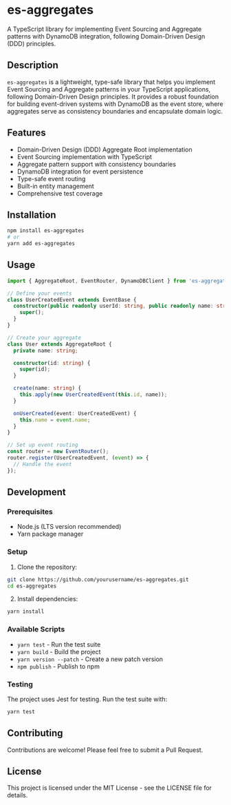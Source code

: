 # es-aggregates

A TypeScript library for implementing Event Sourcing and Aggregate patterns with DynamoDB integration, following Domain-Driven Design (DDD) principles.

## Description

`es-aggregates` is a lightweight, type-safe library that helps you implement Event Sourcing and Aggregate patterns in your TypeScript applications, following Domain-Driven Design principles. It provides a robust foundation for building event-driven systems with DynamoDB as the event store, where aggregates serve as consistency boundaries and encapsulate domain logic.

## Features

- Domain-Driven Design (DDD) Aggregate Root implementation
- Event Sourcing implementation with TypeScript
- Aggregate pattern support with consistency boundaries
- DynamoDB integration for event persistence
- Type-safe event routing
- Built-in entity management
- Comprehensive test coverage

## Installation

```bash
npm install es-aggregates
# or
yarn add es-aggregates
```

## Usage

```typescript
import { AggregateRoot, EventRouter, DynamoDBClient } from 'es-aggregates';

// Define your events
class UserCreatedEvent extends EventBase {
  constructor(public readonly userId: string, public readonly name: string) {
    super();
  }
}

// Create your aggregate
class User extends AggregateRoot {
  private name: string;

  constructor(id: string) {
    super(id);
  }

  create(name: string) {
    this.apply(new UserCreatedEvent(this.id, name));
  }

  onUserCreated(event: UserCreatedEvent) {
    this.name = event.name;
  }
}

// Set up event routing
const router = new EventRouter();
router.register(UserCreatedEvent, (event) => {
  // Handle the event
});
```

## Development

### Prerequisites

- Node.js (LTS version recommended)
- Yarn package manager

### Setup

1. Clone the repository:
```bash
git clone https://github.com/yourusername/es-aggregates.git
cd es-aggregates
```

2. Install dependencies:
```bash
yarn install
```

### Available Scripts

- `yarn test` - Run the test suite
- `yarn build` - Build the project
- `yarn version --patch` - Create a new patch version
- `npm publish` - Publish to npm

### Testing

The project uses Jest for testing. Run the test suite with:

```bash
yarn test
```

## Contributing

Contributions are welcome! Please feel free to submit a Pull Request.

## License

This project is licensed under the MIT License - see the LICENSE file for details.

